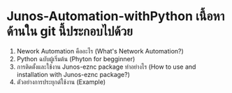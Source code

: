# Junos-Automation-withPython เนื้อหาด้านใน git นี้ประกอบไปด้วย

  1. Nework Automation คืออะไร (What's Network Automation?)
  2. Python ฉบับผู้เริ่มต้น (Phyton for begginner)
  3. การติดตั้งและใช้งาน Junos-eznc package ทำอย่างไร (How to use and installation with Junos-eznc package?)
  4. ตัวอย่างการประยุกต์ใช้งาน (Example)
